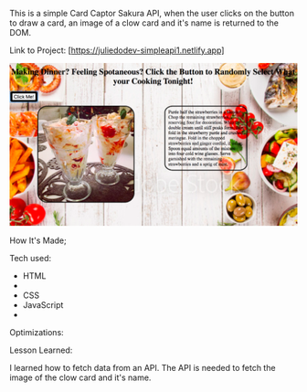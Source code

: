 This is a simple Card Captor Sakura API, when the user clicks on the button to draw a card, an image of a clow card and it's name is returned to the DOM.

Link to Project: [https://juliedodev-simpleapi1.netlify.app]


<img src="simpleapi1.png">

How It's Made;

Tech used: 
<ul>
<li>HTML<li>
<li>CSS</li>
<li>JavaScript<li>
</ul>

Optimizations:

Lesson Learned:

I learned how to fetch data from an API. The API is needed to fetch the image of the clow card and it's name. 